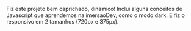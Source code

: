 

Fiz este projeto bem caprichado, dinamico!
Inclui alguns conceitos de Javascript que aprendemos na imersaoDev, como o modo dark.
E fiz o responsivo em 2 tamanhos (720px e 375px).

